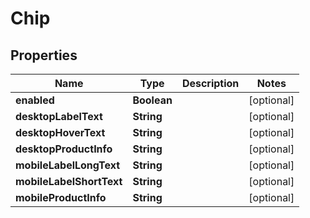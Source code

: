 

# Chip


## Properties

| Name | Type | Description | Notes |
|------------ | ------------- | ------------- | -------------|
|**enabled** | **Boolean** |  |  [optional] |
|**desktopLabelText** | **String** |  |  [optional] |
|**desktopHoverText** | **String** |  |  [optional] |
|**desktopProductInfo** | **String** |  |  [optional] |
|**mobileLabelLongText** | **String** |  |  [optional] |
|**mobileLabelShortText** | **String** |  |  [optional] |
|**mobileProductInfo** | **String** |  |  [optional] |



